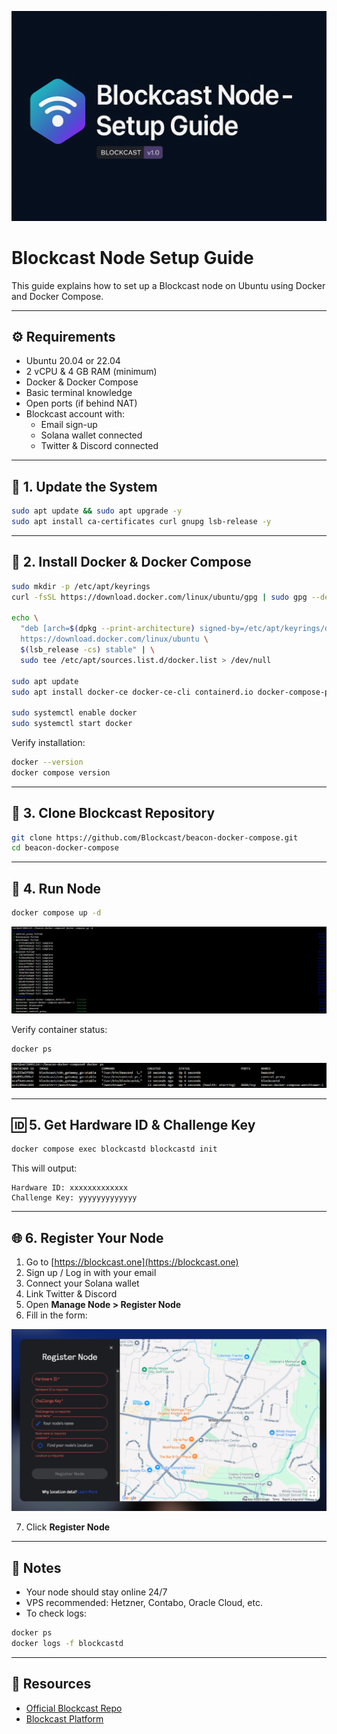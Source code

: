 ![Blockcast Node Banner](images/banner.png)

# Blockcast Node Setup Guide

This guide explains how to set up a Blockcast node on Ubuntu using Docker and Docker Compose.

---

## ⚙️ Requirements

- Ubuntu 20.04 or 22.04
- 2 vCPU & 4 GB RAM (minimum)
- Docker & Docker Compose
- Basic terminal knowledge
- Open ports (if behind NAT)
- Blockcast account with:
  - Email sign-up
  - Solana wallet connected
  - Twitter & Discord connected

---

## 🔧 1. Update the System

```bash
sudo apt update && sudo apt upgrade -y
sudo apt install ca-certificates curl gnupg lsb-release -y
```

---

## 🐳 2. Install Docker & Docker Compose

```bash
sudo mkdir -p /etc/apt/keyrings
curl -fsSL https://download.docker.com/linux/ubuntu/gpg | sudo gpg --dearmor -o /etc/apt/keyrings/docker.gpg

echo \
  "deb [arch=$(dpkg --print-architecture) signed-by=/etc/apt/keyrings/docker.gpg] \
  https://download.docker.com/linux/ubuntu \
  $(lsb_release -cs) stable" | \
  sudo tee /etc/apt/sources.list.d/docker.list > /dev/null

sudo apt update
sudo apt install docker-ce docker-ce-cli containerd.io docker-compose-plugin -y

sudo systemctl enable docker
sudo systemctl start docker
```

Verify installation:
```bash
docker --version
docker compose version
```

---

## 📁 3. Clone Blockcast Repository

```bash
git clone https://github.com/Blockcast/beacon-docker-compose.git
cd beacon-docker-compose
```

---

## 🚀 4. Run Node

```bash
docker compose up -d
```

![docker compose up](images/docker_compose_up.png)

Verify container status:

```bash
docker ps
```

![docker ps](images/docker_ps.png)

---

## 🆔 5. Get Hardware ID & Challenge Key

```bash
docker compose exec blockcastd blockcastd init
```

This will output:
```
Hardware ID: xxxxxxxxxxxxx
Challenge Key: yyyyyyyyyyyyy
```

---

## 🌐 6. Register Your Node

1. Go to [https://blockcast.one](https://blockcast.one)
2. Sign up / Log in with your email
3. Connect your Solana wallet
4. Link Twitter & Discord
5. Open **Manage Node > Register Node**
6. Fill in the form:

![register node](images/register_node.png)

7. Click **Register Node**

---

## 🧠 Notes

- Your node should stay online 24/7
- VPS recommended: Hetzner, Contabo, Oracle Cloud, etc.
- To check logs:
```bash
docker ps
docker logs -f blockcastd
```

---

## 🔗 Resources

- [Official Blockcast Repo](https://github.com/Blockcast/beacon-docker-compose)
- [Blockcast Platform](https://blockcast.one)
